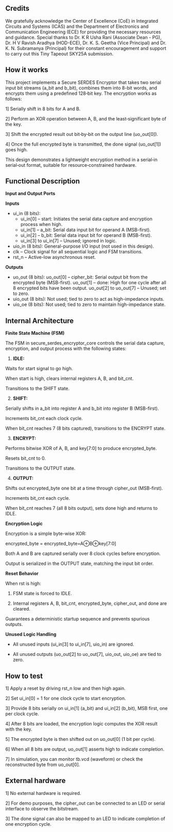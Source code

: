 <!---

This file is used to generate your project datasheet. Please fill in the information below and delete any unused
sections.

You can also include images in this folder and reference them in the markdown. Each image must be less than
512 kb in size, and the combined size of all images must be less than 1 MB.
-->

## Credits

We gratefully acknowledge the Center of Excellence (CoE) in Integrated Circuits and Systems (ICAS) and the Department of Electronics and Communication Engineering (ECE) for providing the necessary resources and guidance. Special thanks to Dr. K R Usha Rani (Associate Dean - PG), Dr. H V Ravish Aradhya (HOD-ECE), Dr. K. S. Geetha (Vice Principal) and Dr. K. N. Subramanya (Principal) for their constant encouragement and support to carry out this Tiny Tapeout SKY25A submission.

## How it works

This project implements a Secure SERDES Encryptor that takes two serial input bit streams (a_bit and b_bit), combines them into 8-bit words, and encrypts them using a predefined 128‑bit key.
The encryption works as follows:

1] Serially shift in 8 bits for A and B.

2] Perform an XOR operation between A, B, and the least‑significant byte of the key.

3] Shift the encrypted result out bit‑by‑bit on the output line (uo_out[0]).

4] Once the full encrypted byte is transmitted, the done signal (uo_out[1]) goes high.

This design demonstrates a lightweight encryption method in a serial‑in serial‑out format, suitable for resource‑constrained hardware.

## Functional Description

**Input and Output Ports**

**Inputs**

* ui_in (8 bits):
  * ui_in[0] – start: Initiates the serial data capture and encryption process when high.
  * ui_in[1] – a_bit: Serial data input bit for operand A (MSB-first).
  * ui_in[2] – b_bit: Serial data input bit for operand B (MSB-first).
  * ui_in[3] to ui_in[7] – Unused; ignored in logic.
* uio_in (8 bits): General-purpose I/O input (not used in this design).
* clk – Clock signal for all sequential logic and FSM transitions.
* rst_n – Active-low asynchronous reset.

**Outputs**
* uo_out (8 bits):
  uo_out[0] – cipher_bit: Serial output bit from the encrypted byte (MSB-first).
  uo_out[1] – done: High for one cycle after all 8 encrypted bits have been output.
  uo_out[2] to uo_out[7] – Unused; set to zero.
* uio_out (8 bits): Not used; tied to zero to act as high-impedance inputs.
* uio_oe (8 bits): Not used; tied to zero to maintain high-impedance state.

## Internal Architecture

**Finite State Machine (FSM)**

The FSM in secure_serdes_encryptor_core controls the serial data capture, encryption, and output process with the following states:

1. **IDLE:**
   
Waits for start signal to go high.

When start is high, clears internal registers A, B, and bit_cnt.

Transitions to the SHIFT state.

2. **SHIFT:**
   
Serially shifts in a_bit into register A and b_bit into register B (MSB-first).

Increments bit_cnt each clock cycle.

When bit_cnt reaches 7 (8 bits captured), transitions to the ENCRYPT state.

3. **ENCRYPT:**
   
Performs bitwise XOR of A, B, and key[7:0] to produce encrypted_byte.

Resets bit_cnt to 0.

Transitions to the OUTPUT state.

4. **OUTPUT:**
   
Shifts out encrypted_byte one bit at a time through cipher_out (MSB-first).

Increments bit_cnt each cycle.

When bit_cnt reaches 7 (all 8 bits output), sets done high and returns to IDLE.

**Encryption Logic**

Encryption is a simple byte-wise XOR:

  encrypted_byte = encrypted_byte=A⊕B⊕key[7:0]
  
Both A and B are captured serially over 8 clock cycles before encryption.

Output is serialized in the OUTPUT state, matching the input bit order.

**Reset Behavior**

When rst is high:

1. FSM state is forced to IDLE.
   
2. Internal registers A, B, bit_cnt, encrypted_byte, cipher_out, and done are cleared.
   
Guarantees a deterministic startup sequence and prevents spurious outputs.

**Unused Logic Handling**

* All unused inputs (ui_in[3] to ui_in[7], uio_in) are ignored.

* All unused outputs (uo_out[2] to uo_out[7], uio_out, uio_oe) are tied to zero.

## How to test

1] Apply a reset by driving rst_n low and then high again.

2] Set ui_in[0] = 1 for one clock cycle to start encryption.

3] Provide 8 bits serially on ui_in[1] (a_bit) and ui_in[2] (b_bit), MSB first, one per clock cycle.

4] After 8 bits are loaded, the encryption logic computes the XOR result with the key.

5] The encrypted byte is then shifted out on uo_out[0] (1 bit per cycle).

6] When all 8 bits are output, uo_out[1] asserts high to indicate completion.

7] In simulation, you can monitor tb.vcd (waveform) or check the reconstructed byte from uo_out[0].

## External hardware

1] No external hardware is required.

2] For demo purposes, the cipher_out can be connected to an LED or serial interface to observe the bitstream.

3] The done signal can also be mapped to an LED to indicate completion of one encryption cycle.
